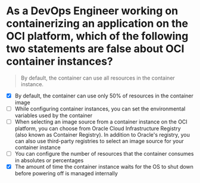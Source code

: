 # As a DevOps Engineer working on containerizing an application on the OCI platform, which of the following two statements are false about OCI container instances?

> By default, the container can use all resources in the container instance.

- [x] By default, the container can use only 50% of resources in the container image
- [ ] While configuring container instances, you can set the environmental variables used by the container
- [ ] When selecting an image source from a container instance on the OCI platform, you can choose from Oracle Cloud Infrastructure Registry (also known as Container Registry). In addition to Oracle's registry, you can also use third-party registries to select an image source for your container instance
- [ ] You can configure the number of resources that the container consumes in absolutes or percentages
- [x] The amount of time the container instance waits for the OS to shut down before powering off is managed internally
